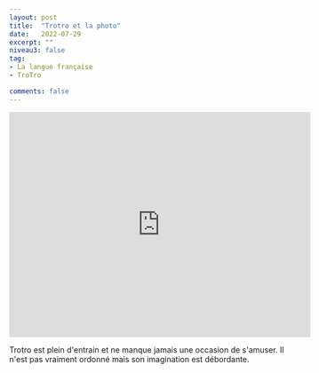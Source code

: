 ```yaml
---
layout: post
title:  "Trotro et la photo"
date:   2022-07-29
excerpt: ""
niveau3: false
tag:
- La langue française
- TroTro

comments: false
---
```

<center>
<img style="display: none;" src="/assets/img/thumbnails/trotro-29.jpg" alt="" width="1" height="1">
<iframe width="542px" height="406px" src="https://www.youtube.com/embed/i3M-xNJyMbM?rel=0&controls=1&showinfo=0&modestbranding=1&enablejsapi=1" allowfullscreen frameborder="0" ></iframe></center>

Trotro est plein d'entrain et ne manque jamais une occasion de s'amuser. Il n'est pas vraiment ordonné mais son imagination est débordante. 
